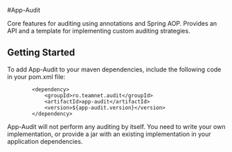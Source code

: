 #App-Audit

Core features for auditing using annotations and Spring AOP. 
Provides an API and a template for implementing custom auditing strategies.

## Getting Started
To add App-Audit to your maven dependencies, include the following code in your pom.xml file:

```
        <dependency>
            <groupId>ro.teamnet.audit</groupId>
            <artifactId>app-audit</artifactId>
            <version>${app-audit.version}</version>
        </dependency>
```
App-Audit will not perform any auditing by itself. You need to write your own implementation, or provide a jar with an
existing implementation in your application dependencies.